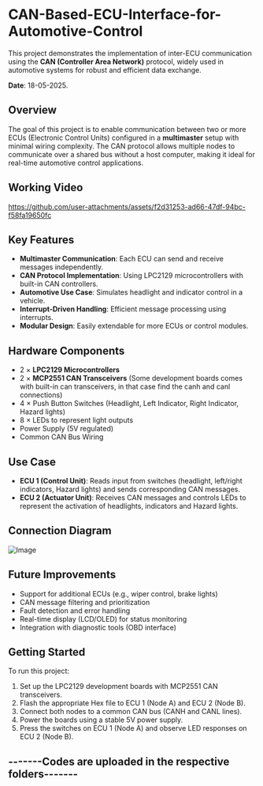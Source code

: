 # CAN-Based-ECU-Interface-for-Automotive-Control
This project demonstrates the implementation of inter-ECU communication using the **CAN (Controller Area Network)** protocol, widely used in automotive systems for robust and efficient data exchange.
  
**Date**: 18-05-2025.

## Overview

The goal of this project is to enable communication between two or more ECUs (Electronic Control Units) configured in a **multimaster** setup with minimal wiring complexity. The CAN protocol allows multiple nodes to communicate over a shared bus without a host computer, making it ideal for real-time automotive control applications.

## Working Video

https://github.com/user-attachments/assets/f2d31253-ad66-47df-94bc-f58fa19650fc

## Key Features

- **Multimaster Communication**: Each ECU can send and receive messages independently.
- **CAN Protocol Implementation**: Using LPC2129 microcontrollers with built-in CAN controllers.
- **Automotive Use Case**: Simulates headlight and indicator control in a vehicle.
- **Interrupt-Driven Handling**: Efficient message processing using interrupts.
- **Modular Design**: Easily extendable for more ECUs or control modules.

## Hardware Components

- 2 × **LPC2129 Microcontrollers**
- 2 × **MCP2551 CAN Transceivers** (Some development boards comes with built-in can transceivers, in that case find the canh and canl connections)
- 4 × Push Button Switches (Headlight, Left Indicator, Right Indicator, Hazard lights)
- 8 × LEDs to represent light outputs
- Power Supply (5V regulated)
- Common CAN Bus Wiring

## Use Case

- **ECU 1 (Control Unit)**: Reads input from switches (headlight, left/right indicators, Hazard lights) and sends corresponding CAN messages.
- **ECU 2 (Actuator Unit)**: Receives CAN messages and controls LEDs to represent the activation of headlights, indicators and Hazard lights.

## Connection Diagram
![Image](https://github.com/user-attachments/assets/653c22c2-8396-4d62-823d-8281b1eda03b)


## Future Improvements

- Support for additional ECUs (e.g., wiper control, brake lights)
- CAN message filtering and prioritization
- Fault detection and error handling
- Real-time display (LCD/OLED) for status monitoring
- Integration with diagnostic tools (OBD interface)

## Getting Started

To run this project:

1. Set up the LPC2129 development boards with MCP2551 CAN transceivers.
2. Flash the appropriate Hex file to ECU 1 (Node A) and ECU 2 (Node B).
3. Connect both nodes to a common CAN bus (CANH and CANL lines).
4. Power the boards using a stable 5V power supply.
5. Press the switches on ECU 1 (Node A) and observe LED responses on ECU 2 (Node B).

## -------Codes are uploaded in the respective folders-------




